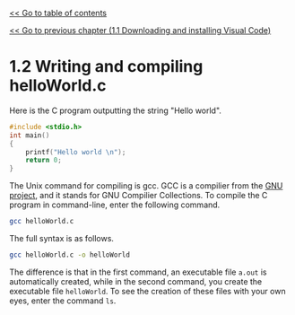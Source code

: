 [<< Go to table of contents](/doc/cPrograms/readme.md)

[<< Go to previous chapter (1.1 Downloading and installing Visual Code)](/doc/1-1-downloading-and-installing-visual-code.md)

# 1.2 Writing and compiling helloWorld.c

Here is the C program outputting the string "Hello world".

```c
#include <stdio.h>
int main()
{
    printf("Hello world \n");
    return 0;
}
```

The Unix command for compiling is gcc. GCC is a compilier from the [GNU project](https://www.gnu.org/), and it stands for GNU Compilier Collections. To compile the C program in command-line, enter the following command. 

```sh
gcc helloWorld.c
```

The full syntax is as follows.

```sh
gcc helloWorld.c -o helloWorld
```

The difference is that in the first command, an executable file ```a.out``` is automatically created, while in the second command, you create the executable file ```helloWorld```. To see the creation of these files with your own eyes, enter the command ```ls```.
